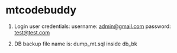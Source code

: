 # mtcodebuddy

1) Login user credentials: 
    username: admin@gmail.com
    password: test@test.com

2) DB backup file name is: dump_mt.sql inside db_bk
